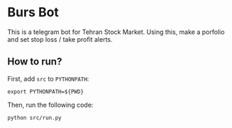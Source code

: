 # Burs Bot

This is a telegram bot for Tehran Stock Market. Using this, make a porfolio and set stop loss / take profit alerts.

## How to run?
First, add `src` to `PYTHONPATH`:
```
export PYTHONPATH=${PWD}
```

Then, run the following code:
```
python src/run.py
```

